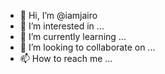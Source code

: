 - 👋 Hi, I’m @iamjairo
- 👀 I’m interested in ...
- 🌱 I’m currently learning ...
- 💞️ I’m looking to collaborate on ...
- 📫 How to reach me ...

<!---
iamjairo/iamjairo is a ✨ special ✨ repository because its `README.md` (this file) appears on your GitHub profile.
You can click the Preview link to take a look at your changes.
--->
